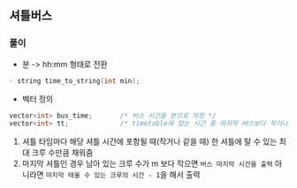 ## 셔틀버스

### 풀이
- 분 -> hh:mm 형태로 전환
```c++
- string time_to_string(int min);
```

- 벡터 정의
```c++
vector<int> bus_time;       /* 버스 시간을 분으로 저장 */
vector<int> tt;             /* timetable에 있는 시간 중 마지막 버스보다 작거나 같은 시간을 분으로 저장 */
```

1. 셔틀 타임마다 해당 셔틀 시간에 포함될 때(작거나 같을 때) 한 셔틀에 탈 수 있는 최대 크루 수만큼 채워줌
2. 마지막 셔틀인 경우 남아 있는 크루 수가 m 보다 작으면 `버스 마지막 시간을 출력` 아니라면 `마지막 태울 수 있는 크루의 시간 - 1`을 해서 출력 